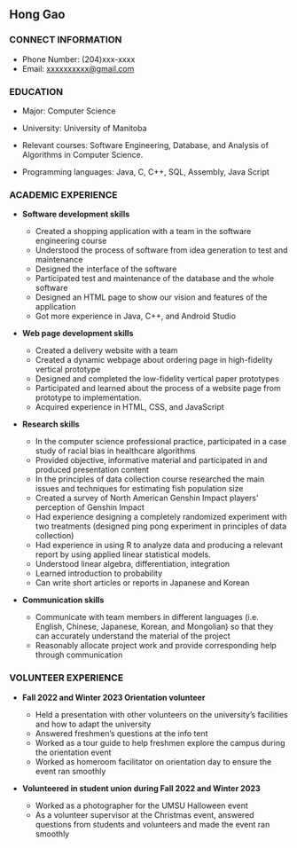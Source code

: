 ## Hong Gao 

### CONNECT INFORMATION
- Phone Number: (204)xxx-xxxx 
- Email: xxxxxxxxxx@gmail.com

### EDUCATION 
- Major: Computer Science
- University: University of Manitoba
- Relevant courses: Software Engineering, Database, and Analysis of Algorithms in Computer Science. 

- Programming languages: Java, C, C++, SQL, Assembly, Java Script

### ACADEMIC EXPERIENCE
- **Software development skills**
    - Created a shopping application with a team in the software engineering course 
    - Understood the process of software from idea generation to test and maintenance 
    - Designed the interface of the software 
    - Participated test and maintenance of the database and the whole software
    - Designed an HTML page to show our vision and features of the application
    - Got more experience in Java, C++, and Android Studio

- **Web page development skills**
    - Created a delivery website with a team 
    - Created a dynamic webpage about ordering page in high-fidelity vertical prototype
    - Designed and completed the low-fidelity vertical paper prototypes 
    - Participated and learned about the process of a website page from prototype to implementation.
    - Acquired experience in HTML, CSS, and JavaScript

- **Research skills**
    - In the computer science professional practice, participated in a case study of racial bias in healthcare algorithms
    - Provided objective, informative material and participated in and produced presentation content
    - In the principles of data collection course researched the main issues and techniques for estimating fish population size 
    - Created a survey of North American Genshin Impact players’ perception of Genshin Impact 
    - Had experience designing a completely randomized experiment with two treatments (designed ping pong experiment in principles of data collection)
    - Had experience in using R to analyze data and producing a relevant report by using applied linear statistical models.
    - Understood linear algebra, differentiation, integration 
    - Learned introduction to probability
    - Can write short articles or reports in Japanese and Korean

- **Communication skills**
    - Communicate with team members in different languages (i.e. English, Chinese, Japanese, Korean, and Mongolian) so that they can accurately understand the material of the project
    - Reasonably allocate project work and provide corresponding help through communication

### VOLUNTEER EXPERIENCE
- **Fall 2022 and Winter 2023 Orientation volunteer**
    - Held a presentation with other volunteers on the university’s facilities and how to adapt the university 
    - Answered freshmen’s questions at the info tent
    - Worked as a tour guide to help freshmen explore the campus during the orientation event 
    - Worked as homeroom facilitator on orientation day to ensure the event ran smoothly 

- **Volunteered in student union during Fall 2022 and Winter 2023**
    - Worked as a photographer for the UMSU Halloween event 
    - As a volunteer supervisor at the Christmas event, answered questions from students and volunteers and made the event ran smoothly
